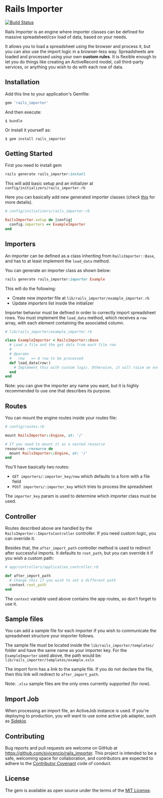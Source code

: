 # Rails Importer
[![Build Status](https://travis-ci.org/sivicencio/rails_importer.svg?branch=master)](https://travis-ci.org/sivicencio/rails_importer)

Rails Importer is an engine where importer classes can be defined for massive spreadsheet/csv load of data, based on your needs.

It allows you to load a spreadsheet using the browser and process it, but you can also use the import logic in a browser-less way. Spreadsheets are loaded and processed using your own **custom rules**. It is flexible enough to let you do things like creating an ActiveRecord model, call third-party services, or anything you wish to do with each row of data.

## Installation

Add this line to your application's Gemfile:

```ruby
gem 'rails_importer'
```

And then execute:

    $ bundle

Or install it yourself as:

    $ gem install rails_importer

## Getting Started

First you need to install gem

```ruby
rails generate rails_importer:install
```

This will add basic setup and an initializer at `config/initializers/rails_importer.rb`

Here you can basically add new generated importer classes (check  [this](#importers) for more details).

```ruby
# config/initializers/rails_importer.rb

RailsImporter.setup do |config|
  config.importers << ExampleImporter
end
```

## Importers
An importer can be defined as a class inheriting from `RailsImporter::Base`, and has to at least implement the `load_data` method.

You can generate an importer class as shown below:

```ruby
rails generate rails_importer:importer Example
```

This will do the following:

- Create new *importer* file at `lib/rails_importer/example_importer.rb`
- Update *importers* list inside the initializer

Importer behavior must be defined in order to correctly import spreadsheet rows. You must implement the `load_data` method, which receives a `row` array, with each element containing the associated column.

```ruby
# lib/rails_importer/example_importer.rb

class ExampleImporter < RailsImporter::Base
  # Load a file and the get data from each file row
  #
  # @params
  #   row   => A row to be processed
  def load_data(row:)
    # Implement this with custom logic. Otherwise, it will raise an exception
  end
end
```

Note: you can give the importer any name you want, but it is highly recommended to use one that describes its purpose.

## Routes

You can mount the engine routes inside your routes file:

```ruby
# config/routes.rb

mount RailsImporter::Engine, at: '/'

# If you need to mount it as a nested resource
resources :resource do
  mount RailsImporter::Engine, at: '/'
end
```

You'll have basically two routes:

 - `GET importers/:importer_key/new` which defaults to a form with a file field
 - `POST importers/:importer_key` which tries to process the spreadsheet

The `importer_key` param is used to determine which importer class must be used.


## Controller

Routes described above are handled by the `RailsImporter::ImportsController` controller. If you need custom logic, you can override it.

Besides that, the `after_import_path` controller method is used to redirect after successful imports. It defaults to `root_path`, but you can override it if you wish a custom path:

```ruby
# app/controllers/application_controller.rb

def after_import_path
  # Change this if you wish to set a different path
  context.root_path
end
```
The `context` variable used above contains the app routes, so don't forget to use it.

## Sample files
You can add a sample file for each importer if you wish to communicate the spreadsheet structure your importer follows.

The sample file must be located inside the `lib/rails_importer/templates/` folder and have the same name as your importer key. For the `ExampleImporter` used above, the path would be: `lib/rails_importer/templates/example.xslx`

The import form has a link to the sample file. If you do not declare the file, then this link will redirect to `after_import_path`.

Note: `.xlsx` sample files are the only ones currently supported (for now).

## Import Job
When processing an import file, an ActiveJob instance is used. If you're deploying to production, you will want to use some active job adapter, such as [Sidekiq](https://github.com/mperham/sidekiq).

## Contributing

Bug reports and pull requests are welcome on GitHub at https://github.com/sivicencio/rails_importer. This project is intended to be a safe, welcoming space for collaboration, and contributors are expected to adhere to the [Contributor Covenant](http://contributor-covenant.org) code of conduct.


## License

The gem is available as open source under the terms of the [MIT License](http://opensource.org/licenses/MIT).
